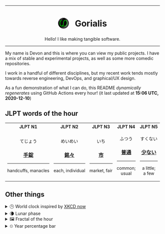 ***

<h1 align="center">
<sub>
    <img src="readme/resources/avatar.png" height="36">
</sub>
&nbsp;
Gorialis
</h1>
<p align="center">
Hello! I like making tangible software.
</p>

***

My name is Devon and this is where you can view my public projects. I have a mix of stable and experimental projects, as well as some more comedic repositories.

I work in a handful of different disciplines, but my recent work tends mostly towards reverse engineering, DevOps, and graphical/UX design.

As a fun demonstration of what I can do, this README *dynamically regenerates* using GitHub Actions every hour! (it last updated at **15:06 UTC, 2020-12-10**)

<h2>JLPT words of the hour</h2>
<table>
    <tr>
        <th>JLPT N1</th>
        <th>JLPT N2</th>
        <th>JLPT N3</th>
        <th>JLPT N4</th>
        <th>JLPT N5</th>
    </tr>
    <tr>
        <td>
            <p align="center">てじょう</p>
            <h3 align="center"><b><a href="https://jisho.org/search/%E6%89%8B%E9%8C%A0">手錠</a></b></h3>
            <hr>
            <p align="center">handcuffs,<wbr> manacles</p>
        </td>
        <td>
            <p align="center">めいめい</p>
            <h3 align="center"><b><a href="https://jisho.org/search/%E9%8A%98%E3%80%85">銘々</a></b></h3>
            <hr>
            <p align="center">each,<wbr> individual</p>
        </td>
        <td>
            <p align="center">いち</p>
            <h3 align="center"><b><a href="https://jisho.org/search/%E5%B8%82">市</a></b></h3>
            <hr>
            <p align="center">market,<wbr> fair</p>
        </td>
        <td>
            <p align="center">ふつう</p>
            <h3 align="center"><b><a href="https://jisho.org/search/%E6%99%AE%E9%80%9A">普通</a></b></h3>
            <hr>
            <p align="center">common;<br> usual</p>
        </td>
        <td>
            <p align="center">すくない</p>
            <h3 align="center"><b><a href="https://jisho.org/search/%E5%B0%91%E3%81%AA%E3%81%84">少ない</a></b></h3>
            <hr>
            <p align="center">a little;<br> a few</p>
        </td>
    </tr>
</table>

<h2>Other things</h2>
<details>
<summary>🕒  World clock inspired by <a href="https://xkcd.com/now">XKCD now</a></summary>

> <img src="generated/now.png" width="512">

</details>
<details>
<summary>🌘 Lunar phase</summary>

The moon is approximately 88.33% through its phase (Waning Crescent).

</details>
<details>
<summary>&#x1f5bc; Fractal of the hour</summary>

> <img src="generated/fractal.png" width="512">

</details>
<details>
<summary>&#x23f2; Year percentage bar</summary>
<pre><code>2020 [██████████████████▁▁] 94.16%</code></pre>
</details>
